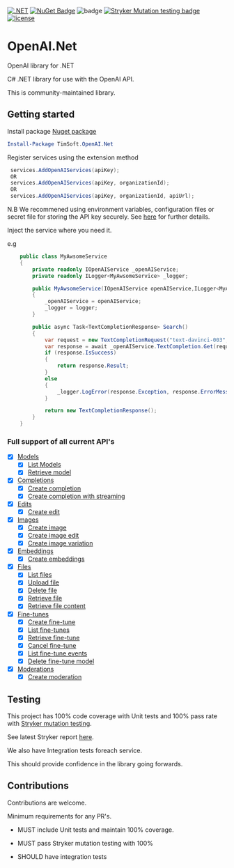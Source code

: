  [![.NET](https://github.com/jodendaal/OpenAI.Net/actions/workflows/dotnet-desktop.yml/badge.svg?branch=main)](https://github.com/jodendaal/OpenAI.Net/actions/workflows/dotnet-desktop.yml) [![NuGet Badge](https://buildstats.info/nuget/TimSoft.OpenAI.Net)](https://www.nuget.org/packages/TimSoft.OpenAI.Net)  ![badge](https://img.shields.io/endpoint?url=https://gist.githubusercontent.com//jodendaal/1823aaf39c6273b92442849479616daf/raw/OpenAI.Net-code-coverage.json)  [![Stryker Mutation testing badge](https://img.shields.io/endpoint?style=flat&url=https%3A%2F%2Fbadge-api.stryker-mutator.io%2Fgithub.com%2Fjodendaal%2FOpenAI.Net%2Fmain)](https://dashboard.stryker-mutator.io/reports/github.com/jodendaal/OpenAI.Net/main)  [![license](https://img.shields.io/badge/license-MIT-blue.svg)](https://github.com/jodendaal/OpenAI.Net/blob/main/LICENSE)

# OpenAI.Net
OpenAI library for .NET

C# .NET library for use with the OpenAI API. 

This is community-maintained library.


## Getting started

Install package [Nuget package](https://www.nuget.org/packages/TimSoft.OpenAI.Net/)

```powershell
Install-Package TimSoft.OpenAI.Net
```

Register services using the extension method

```csharp
 services.AddOpenAIServices(apiKey);
 OR
 services.AddOpenAIServices(apiKey, organizationId);
 OR
 services.AddOpenAIServices(apiKey, organizationId, apiUrl);
```
N.B We recommened using environment variables, configuration files or secret file for storing the API key securely. See [here](https://learn.microsoft.com/en-us/aspnet/core/security/app-secrets?view=aspnetcore-7.0&tabs=windows) for further details.

Inject the service where you need it.

e.g

```csharp
    public class MyAwsomeService 
    {
        private readonly IOpenAIService _openAIService;
        private readonly ILogger<MyAwsomeService> _logger;

        public MyAwsomeService(IOpenAIService openAIService,ILogger<MyAwsomeService> logger)
        {
            _openAIService = openAIService;
            _logger = logger;
        }

        public async Task<TextCompletionResponse> Search()
        {
            var request = new TextCompletionRequest("text-davinci-003", "Say this is a test");
            var response = await _openAIService.TextCompletion.Get(request);
            if (response.IsSuccess)
            {
                return response.Result;
            }
            else
            {
                _logger.LogError(response.Exception, response.ErrorMessage, response.ErrorResponse);
            }

            return new TextCompletionResponse();
        }
    }


```

### Full support of all current API's
-   [x] [Models](https://beta.openai.com/docs/api-reference/models)
    -   [x] [List Models](https://beta.openai.com/docs/api-reference/models/list)
    -   [x] [Retrieve model](https://beta.openai.com/docs/api-reference/models/retrieve)
-   [x] [Completions](https://beta.openai.com/docs/api-reference/completions)
    -   [x] [Create completion](https://beta.openai.com/docs/api-reference/completions/create) 
    - [x] [Create completion with streaming](https://beta.openai.com/docs/api-reference/completions#completions/create-stream) 
-   [x] [Edits](https://beta.openai.com/docs/api-reference/edits) 
    -   [x] [Create edit](https://beta.openai.com/docs/api-reference/edits/create)
-   [x] [Images](https://beta.openai.com/docs/api-reference/images)
    -   [x] [Create image](https://beta.openai.com/docs/api-reference/images/create) 
    -   [x] [Create image edit](https://beta.openai.com/docs/api-reference/images/)
    -   [x] [Create image variation](https://beta.openai.com/docs/api-reference/images/create-variation)
-   [x] [Embeddings](https://beta.openai.com/docs/api-reference/embeddings)
    -   [x] [Create embeddings](https://beta.openai.com/docs/api-reference/embeddings/create)
-   [x] [Files](https://beta.openai.com/docs/api-reference/files)
    -   [x] [List files](https://beta.openai.com/docs/api-reference/files/list) 
    -   [x] [Upload file](https://beta.openai.com/docs/api-reference/files/upload) 
    -   [x] [Delete file](https://beta.openai.com/docs/api-reference/files/delete) 
    -   [x] [Retrieve file](https://beta.openai.com/docs/api-reference/files/retrieve) 
    -   [x] [Retrieve file content](https://beta.openai.com/docs/api-reference/files/retrieve-content) 

-   [x] [Fine-tunes](https://beta.openai.com/docs/api-reference/fine-tunes)
    -   [x] [Create fine-tune](https://beta.openai.com/docs/api-reference/fine-tunes)
    -   [x] [List fine-tunes](https://beta.openai.com/docs/api-reference/fine-tunes/list)
    -   [x] [Retrieve fine-tune](https://beta.openai.com/docs/api-reference/fine-tunes/retrieve)
    -   [x] [Cancel fine-tune](https://beta.openai.com/docs/api-reference/fine-tunes/cancel)
    -   [x] [List fine-tune events](https://beta.openai.com/docs/api-reference/fine-tunes/events)
    -   [x] [Delete fine-tune model](https://beta.openai.com/docs/api-reference/fine-tunes/delete-model)
-   [x] [Moderations](https://beta.openai.com/docs/api-reference/moderations)
    -   [x] [Create moderation](https://beta.openai.com/docs/api-reference/moderations/create)

## Testing
This project has 100% code coverage with Unit tests and 100% pass rate with [Stryker mutation testing](https://stryker-mutator.io/docs/stryker-net/introduction/). 

See latest Stryker report [here](https://dashboard.stryker-mutator.io/reports/github.com/jodendaal/OpenAI.Net/main#mutant).

We also have Integration tests foreach service.

This should provide confidence in the library going forwards.

## Contributions

Contributions are welcome.

Minimum requirements for any PR's.

- MUST include Unit tests and maintain 100% coverage.

- MUST pass Stryker mutation testing with 100%
- SHOULD have integration tests

